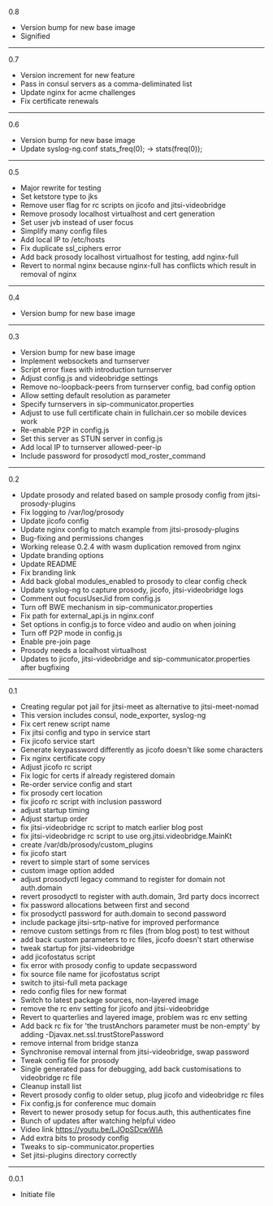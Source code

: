 0.8

* Version bump for new base image
* Signified

---

0.7

* Version increment for new feature
* Pass in consul servers as a comma-deliminated list
* Update nginx for acme challenges
* Fix certificate renewals

---

0.6

* Version bump for new base image
* Update syslog-ng.conf stats_freq(0); -> stats(freq(0));

---

0.5

* Major rewrite for testing
* Set ketstore type to jks
* Remove user flag for rc scripts on jicofo and jitsi-videobridge
* Remove prosody localhost virtualhost and cert generation
* Set user jvb instead of user focus
* Simplify many config files
* Add local IP to /etc/hosts
* Fix duplicate ssl_ciphers error
* Add back prosody localhost virtualhost for testing, add nginx-full
* Revert to normal nginx because nginx-full has conflicts which result in removal of nginx

---

0.4

* Version bump for new base image

---

0.3

* Version bump for new base image
* Implement websockets and turnserver
* Script error fixes with introduction turnserver
* Adjust config.js and videobridge settings
* Remove no-loopback-peers from turnserver config, bad config option
* Allow setting default resolution as parameter
* Specify turnservers in sip-communicator.properties
* Adjust to use full certificate chain in fullchain.cer so mobile devices work
* Re-enable P2P in config.js
* Set this server as STUN server in config.js
* Add local IP to turnserver allowed-peer-ip
* Include password for prosodyctl mod_roster_command

---

0.2

* Update prosody and related based on sample prosody config from jitsi-prosody-plugins
* Fix logging to /var/log/prosody
* Update jicofo config
* Update nginx config to match example from jitsi-prosody-plugins
* Bug-fixing and permissions changes
* Working release 0.2.4 with wasm duplication removed from nginx
* Update branding options
* Update README
* Fix branding link
* Add back global modules_enabled to prosody to clear config check
* Update syslog-ng to capture prosody, jicofo, jitsi-videobridge logs
* Comment out focusUserJid from config.js
* Turn off BWE mechanism in sip-communicator.properties
* Fix path for external_api.js in nginx.conf
* Set options in config.js to force video and audio on when joining
* Turn off P2P mode in config.js
* Enable pre-join page
* Prosody needs a localhost virtualhost
* Updates to jicofo, jitsi-videobridge and sip-communicator.properties after bugfixing

---

0.1

* Creating regular pot jail for jitsi-meet as alternative to jitsi-meet-nomad
* This version includes consul, node_exporter, syslog-ng
* Fix cert renew script name
* Fix jitsi config and typo in service start
* Fix jicofo service start
* Generate keypassword differently as jicofo doesn't like some characters
* Fix nginx certificate copy
* Adjust jicofo rc script
* Fix logic for certs if already registered domain
* Re-order service config and start
* fix prosody cert location
* fix jicofo rc script with inclusion password
* adjust startup timing
* Adjust startup order
* fix jitsi-videobridge rc script to match earlier blog post
* fix jitsi-videobridge rc script to use org.jitsi.videobridge.MainKt
* create /var/db/prosody/custom_plugins
* fix jicofo start
* revert to simple start of some services
* custom image option added
* adjust prosodyctl legacy command to register for domain not auth.domain
* revert prosodyctl to register with auth.domain, 3rd party docs incorrect
* fix password allocations between first and second
* fix prosodyctl password for auth.domain to second password
* include package jitsi-srtp-native for improved performance
* remove custom settings from rc files (from blog post) to test without
* add back custom parameters to rc files, jicofo doesn't start otherwise
* tweak startup for jitsi-videobridge
* add jicofostatus script
* fix error with prosody config to update secpassword
* fix source file name for jicofostatus script
* switch to jitsi-full meta package
* redo config files for new format
* Switch to latest package sources, non-layered image
* remove the rc env setting for jicofo and jitsi-videobridge
* Revert to quarterlies and layered image, problem was rc env setting
* Add back rc fix for 'the trustAnchors parameter must be non-empty' by adding -Djavax.net.ssl.trustStorePassword
* remove internal from bridge stanza
* Synchronise removal internal from jitsi-videobridge, swap password
* Tweak config file for prosody
* Single generated pass for debugging, add back customisations to videobridge rc file
* Cleanup install list
* Revert prosody config to older setup, plug jicofo and videobridge rc files
* Fix config.js for conference muc domain
* Revert to newer prosody setup for focus.auth, this authenticates fine
* Bunch of updates after watching helpful video
* Video link https://youtu.be/LJOpSDcwWIA
* Add extra bits to prosody config
* Tweaks to sip-communicator.properties
* Set jitsi-plugins directory correctly

---

0.0.1

* Initiate file
